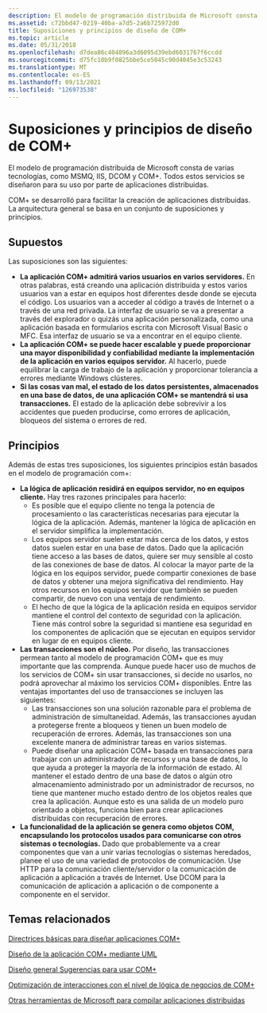 ```yaml
---
description: El modelo de programación distribuida de Microsoft consta de varias tecnologías, como MSMQ, IIS, DCOM y COM+. Todos estos servicios se diseñaron para su uso por parte de aplicaciones distribuidas.
ms.assetid: c72bbd47-0219-40ba-a7d5-2a6b725972d0
title: Suposiciones y principios de diseño de COM+
ms.topic: article
ms.date: 05/31/2018
ms.openlocfilehash: d7dea86c404896a3d6095d39ebd6031767f6ccdd
ms.sourcegitcommit: d75fc10b9f0825bbe5ce5045c90d4045e3c53243
ms.translationtype: MT
ms.contentlocale: es-ES
ms.lasthandoff: 09/13/2021
ms.locfileid: "126973538"
---
```

# <a name="com-design-assumptions-and-principles"></a>Suposiciones y principios de diseño de COM+

El modelo de programación distribuida de Microsoft consta de varias tecnologías, como MSMQ, IIS, DCOM y COM+. Todos estos servicios se diseñaron para su uso por parte de aplicaciones distribuidas.

COM+ se desarrolló para facilitar la creación de aplicaciones distribuidas. La arquitectura general se basa en un conjunto de suposiciones y principios.

## <a name="assumptions"></a>Supuestos

Las suposiciones son las siguientes:

-   **La aplicación COM+ admitirá varios usuarios en varios servidores.** En otras palabras, está creando una aplicación distribuida y estos varios usuarios van a estar en equipos host diferentes desde donde se ejecuta el código. Los usuarios van a acceder al código a través de Internet o a través de una red privada. La interfaz de usuario se va a presentar a través del explorador o quizás una aplicación personalizada, como una aplicación basada en formularios escrita con Microsoft Visual Basic o MFC. Esa interfaz de usuario se va a encontrar en el equipo cliente.
-   **La aplicación COM+ se puede hacer escalable y puede proporcionar una mayor disponibilidad y confiabilidad mediante la implementación de la aplicación en varios equipos servidor.** Al hacerlo, puede equilibrar la carga de trabajo de la aplicación y proporcionar tolerancia a errores mediante Windows clústeres.
-   **Si las cosas van mal, el estado de los datos persistentes, almacenados en una base de datos, de una aplicación COM+ se mantendrá si usa transacciones.** El estado de la aplicación debe sobrevivir a los accidentes que pueden producirse, como errores de aplicación, bloqueos del sistema o errores de red.

## <a name="principles"></a>Principios

Además de estas tres suposiciones, los siguientes principios están basados en el modelo de programación com+:

-   **La lógica de aplicación residirá en equipos servidor, no en equipos cliente.** Hay tres razones principales para hacerlo:
    -   Es posible que el equipo cliente no tenga la potencia de procesamiento o las características necesarias para ejecutar la lógica de la aplicación. Además, mantener la lógica de aplicación en el servidor simplifica la implementación.
    -   Los equipos servidor suelen estar más cerca de los datos, y estos datos suelen estar en una base de datos. Dado que la aplicación tiene acceso a las bases de datos, quiere ser muy sensible al costo de las conexiones de base de datos. Al colocar la mayor parte de la lógica en los equipos servidor, puede compartir conexiones de base de datos y obtener una mejora significativa del rendimiento. Hay otros recursos en los equipos servidor que también se pueden compartir, de nuevo con una ventaja de rendimiento.
    -   El hecho de que la lógica de la aplicación resida en equipos servidor mantiene el control del contexto de seguridad con la aplicación. Tiene más control sobre la seguridad si mantiene esa seguridad en los componentes de aplicación que se ejecutan en equipos servidor en lugar de en equipos cliente.
-   **Las transacciones son el núcleo.** Por diseño, las transacciones permean tanto al modelo de programación COM+ que es muy importante que las comprenda. Aunque puede hacer uso de muchos de los servicios de COM+ sin usar transacciones, si decide no usarlos, no podrá aprovechar al máximo los servicios COM+ disponibles. Entre las ventajas importantes del uso de transacciones se incluyen las siguientes:
    -   Las transacciones son una solución razonable para el problema de administración de simultaneidad. Además, las transacciones ayudan a protegerse frente a bloqueos y tienen un buen modelo de recuperación de errores. Además, las transacciones son una excelente manera de administrar tareas en varios sistemas.
    -   Puede diseñar una aplicación COM+ basada en transacciones para trabajar con un administrador de recursos y una base de datos, lo que ayuda a proteger la mayoría de la información de estado. Al mantener el estado dentro de una base de datos o algún otro almacenamiento administrado por un administrador de recursos, no tiene que mantener mucho estado dentro de los objetos reales que crea la aplicación. Aunque esto es una salida de un modelo puro orientado a objetos, funciona bien para crear aplicaciones distribuidas con recuperación de errores.
-   **La funcionalidad de la aplicación se genera como objetos COM, encapsulando los protocolos usados para comunicarse con otros sistemas o tecnologías.** Dado que probablemente va a crear componentes que van a unir varias tecnologías o sistemas heredados, planee el uso de una variedad de protocolos de comunicación. Use HTTP para la comunicación cliente/servidor o la comunicación de aplicación a aplicación a través de Internet. Use DCOM para la comunicación de aplicación a aplicación o de componente a componente en el servidor.

## <a name="related-topics"></a>Temas relacionados

<dl> <dt>

[Directrices básicas para diseñar aplicaciones COM+](basic-guidelines-for-designing-com--applications.md)
</dt> <dt>

[Diseño de la aplicación COM+ mediante UML](designing-the-com--application-using-uml.md)
</dt> <dt>

[Diseño general Sugerencias para usar COM+](general-design-tips-for-using-com-.md)
</dt> <dt>

[Optimización de interacciones con el nivel de lógica de negocios de COM+](optimizing-interactions-with-the-com--business-logic-tier.md)
</dt> <dt>

[Otras herramientas de Microsoft para compilar aplicaciones distribuidas](other-microsoft-tools-for-building-distributed-applications.md)
</dt> </dl>

 

 



